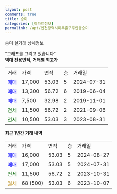 ```yaml
---
layout: post
comments: true
title: 승미
categories: [아파트정보]
permalink: /apt/인천광역시미추홀구주안동승미
---
```


승미 실거래 상세정보

<script type="text/javascript">
  google.charts.load('current', {'packages':['line', 'corechart']});
  google.charts.setOnLoadCallback(drawChart);

  function drawChart() {
    var data = new google.visualization.DataTable();
    data.addColumn('date', '거래일');
    data.addColumn('number', "매매");
    data.addColumn('number', "전세");
    data.addColumn('number', "전매");

    data.addRows([[new Date(Date.parse("2024-08-27")), 16000, null, null], [new Date(Date.parse("2024-07-31")), 17000, null, null], [new Date(Date.parse("2023-10-31")), null, 11500, null], [new Date(Date.parse("2023-10-07")), null, null, null]]);

    var options = {
      hAxis: {
        format: 'yyyy/MM/dd'
      },    
      lineWidth: 0,
      pointsVisible: true,    
      title: '최근 1년간 유형별 실거래가 분포',
      legend: { position: 'bottom' }
    };

    var formatter = new google.visualization.NumberFormat({pattern:'###,###'} );
    formatter.format(data, 1);
    formatter.format(data, 2);
    
    setTimeout(function() {
        var chart = new google.visualization.LineChart(document.getElementById('columnchart_material'));
        chart.draw(data, (options));
        document.getElementById('loading').style.display = 'none';
    }, 200);
  }
</script>


<div id="loading" style="z-index:20; display: block; margin-left: 0px">"그래프를 그리고 있습니다"</div>
<div id="columnchart_material" style="width: 95%; margin-left: 0px; display: block"></div>
<!-- contents start -->
<b>역대 전용면적, 거래별 최고가</b>
<table class="sortable">
    <tr>
      <td>거래</td>
      <td>가격</td>
      <td>면적</td>
      <td>층</td>
      <td>거래일</td>
    </tr>
        <tr>
          <td><a style="color: blue">매매</a></td>
          <td>17,000</td>
          <td>53.03</td>
          <td>5</td>
          <td>2024-07-31</td>
        </tr>            <tr>
          <td><a style="color: blue">매매</a></td>
          <td>13,300</td>
          <td>56.72</td>
          <td>6</td>
          <td>2019-06-04</td>
        </tr>            <tr>
          <td><a style="color: blue">매매</a></td>
          <td>7,500</td>
          <td>32.98</td>
          <td>2</td>
          <td>2019-11-01</td>
        </tr>        
        <tr>
              <td><a style="color: darkgreen">전세</a></td>
              <td>11,500</td>
              <td>56.72</td>
              <td>2</td>
              <td>2021-09-06</td>
            </tr>            <tr>
              <td><a style="color: darkgreen">전세</a></td>
              <td>10,500</td>
              <td>53.03</td>
              <td>3</td>
              <td>2023-08-31</td>
            </tr>        
    
</table>

<b>최근 1년간 거래 내역</b>

<table class="sortable">
    <tr>
      <td>거래</td>
      <td>가격</td>
      <td>면적</td>
      <td>층</td>
      <td>거래일</td>
    </tr>
    <tr>
      <td><a style="color: blue">매매</a></td>
      <td>16,000</td>
      <td>53.03</td>
      <td>5</td>
      <td>2024-08-27</td>
    </tr>          <tr>
      <td><a style="color: blue">매매</a></td>
      <td>17,000</td>
      <td>53.03</td>
      <td>5</td>
      <td>2024-07-31</td>
    </tr>          <tr>
      <td><a style="color: darkgreen">전세</a></td>
      <td>11,500</td>
      <td>56.72</td>
      <td>2</td>
      <td>2023-10-31</td>
    </tr>          <tr>
      <td><a style="color: darkgoldenrod">월세</a></td>
      <td>68 (500)</td>
      <td>53.03</td>
      <td>6</td>
      <td>2023-10-07</td>
    </tr>      </table>
<!-- contents end -->    

